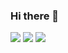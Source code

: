 ### Hi there 👋

<!--
**doppelgoer/doppelgoer** is a ✨ _special_ ✨ repository because its `README.md` (this file) appears on your GitHub profile.

Here are some ideas to get you startedd:

- 🔭 I’m currently working on ...
- 🌱 I’m currently learning ...
- 👯 I’m looking to collaborate on ...
- 🤔 I’m looking for help with ...
- 💬 Ask me about ...
- 📫 How to reach me: ...
- 😄 Pronouns: ...
- ⚡ Fun fact: ...
-->
<img src="https://img.shields.io/badge/Jvascript-f7df1e?style=flat-square&logo=Javascript&logoColor=black"/>  <img src="https://img.shields.io/badge/Node.js-8bc500?style=flat-square&logo=Node.js&logoColor=#339933"/>  <img src="https://img.shields.io/badge/React-2a2c2e?style=flat-square&logo=React&logoColor=#61DAFB"/>
